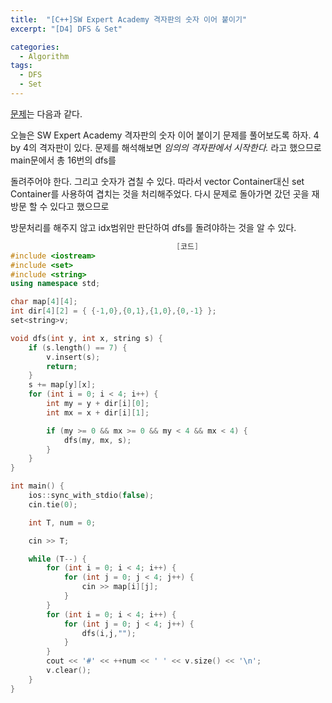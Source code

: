 ```yaml
---
title:  "[C++]SW Expert Academy 격자판의 숫자 이어 붙이기"
excerpt: "[D4] DFS & Set"

categories:
  - Algorithm
tags:
  - DFS
  - Set
---
```

[문제](https://swexpertacademy.com/main/code/problem/problemDetail.do?contestProbId=AV7I5fgqEogDFAXB)는 다음과 같다.

오늘은 SW Expert Academy 격자판의 숫자 이어 붙이기 문제를 풀어보도록 하자. 4 by 4의 격자판이 있다. 문제를 해석해보면 _임의의 격자판에서 시작한다._ 라고 했으므로 main문에서 총 16번의 dfs를 

돌려주어야 한다. 그리고 숫자가 겹칠 수 있다. 따라서 vector Container대신 set Container를 사용하여 겹치는 것을 처리해주었다. 다시 문제로 돌아가면 갔던 곳을 재방문 할 수 있다고 했으므로

방문처리를 해주지 않고 idx범위만 판단하여 dfs를 돌려야하는 것을 알 수 있다.

```c++
                                     [코드]
#include <iostream>
#include <set>
#include <string>
using namespace std;

char map[4][4];
int dir[4][2] = { {-1,0},{0,1},{1,0},{0,-1} };
set<string>v;

void dfs(int y, int x, string s) {
	if (s.length() == 7) {
		v.insert(s);
		return;
	}
	s += map[y][x];
	for (int i = 0; i < 4; i++) {
		int my = y + dir[i][0];
		int mx = x + dir[i][1];

		if (my >= 0 && mx >= 0 && my < 4 && mx < 4) {
			dfs(my, mx, s);
		}
	}
}

int main() {
	ios::sync_with_stdio(false);
	cin.tie(0);

	int T, num = 0;

	cin >> T;

	while (T--) {
		for (int i = 0; i < 4; i++) {
			for (int j = 0; j < 4; j++) {
				cin >> map[i][j];
			}
		}
		for (int i = 0; i < 4; i++) {
			for (int j = 0; j < 4; j++) {
				dfs(i,j,"");
			}
		}
		cout << '#' << ++num << ' ' << v.size() << '\n';
		v.clear();
	}
}
```
